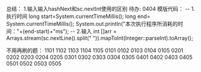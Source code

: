 总结：
    1.输入输入hashNext和sc.nextInt使用的区别
待办:
    0404 
模版代码：
-- 1.执行时间
long start=System.currentTimeMillis();
long end= System.currentTimeMillis();
System.out.println("本次执行程序所消耗的时间："+(end-start)+"ms");
-- 2.输入
int []arr = Arrays.stream(sc.nextLine().split(" ")).mapToInt(Integer::parseInt).toArray();

不用再刷的题：
1101 1102 1103 1104 1105 
0101 0102 0103 0104 0105 
0201 0202 0203 0204 0205
0301 0302 0303 0304 0305
0401 0402 0403      0405
0501 0502 0503  0505 
